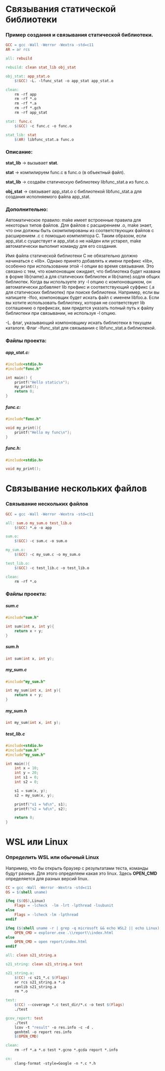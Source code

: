 # Связывания статической библиотеки

### Пример создания и связывания статической библиотеки.

```makefile
GCC = gcc -Wall -Werror -Wextra -std=c11
AR = ar rcs

all: rebuild

rebuild: clean stat_lib obj_stat

obj_stat: app_stat.o
    $(GCC) -L. -lfunc_stat -o app_stat app_stat.o

clean:
    rm -rf app
    rm -rf *.o
    rm -rf *.a
    rm -rf *.gch
    rm -rf app_stat

stat: func.c
    $(GCC) -c func.c -o func.o

stat_lib: stat
    $(AR) libfunc_stat.a func.o
```

### Описание:

**stat_lib** -> вызывает **stat**.  

**stat** -> компилируем func.c в func.o (в объектный файл).  

**stat_lib** -> создаём статическую библиотеку libfunc_stat.a из func.o.  

**obj_stat** -> связывает app_stat.o с библиотекой libfunc_stat.a для создания исполняемого файла app_stat.

### Дополнительно:

Автоматическое правило: make имеет встроенные правила для некоторых типов файлов. Для файлов с расширением .o, make знает, что они должны быть скомпилированы из соответствующих файлов с расширением .c с помощью компилятора C. Таким образом, если app_stat.c существует и app_stat.o не найден или устарел, make автоматически выполнит команду для его создания.

Имя файла статической библиотеки C не обязательно должно начинаться с «lib». Однако принято добавлять к имени префикс «lib», особенно при использовании этой -l опции во время связывания. Это связано с тем, что компоновщик ожидает, что библиотека будет названа в форме lib{name}.a для статических библиотек и lib{name}.soдля общих библиотек. Когда вы используете эту -l опцию с компоновщиком, он автоматически добавляет lib префикс и соответствующий суффикс (.a для статических библиотек) при поиске библиотеки. Например, если вы напишете -lfoo, компоновщик будет искать файл с именем libfoo.a. Если вы хотите использовать библиотеку, которая не соответствует lib соглашению о префиксах, вам придется указать полный путь к файлу библиотеки при связывании, не используя -l опцию.

-L. флаг, указывающий компоновщику искать библиотеки в текущем каталоге. Флаг -lfunc_stat для связывания с libfunc_stat.a библиотекой.

### Файлы проекта:

##### app_stat.c:

```c
#include<stdio.h>
#include"func.h"

int main() {
    printf("Hello static\n");
    my_print();
    return 0;
}
```

##### func.c:

```c
#include"func.h"

void my_print(){
    printf("Hello my func\n");
}
```

##### func.h:

```c
#include<stdio.h>

void my_print();
```

# Связывание нескольких файлов

### Связывание нескольких файлов

```makefile
GCC = gcc -Wall -Werror -Wextra -std=c11

all: sum.o my_sum.o test_lib.o
    $(GCC) *.o -o app

sum.o:
    $(GCC) -c sum.c -o sum.o

my_sum.o:
    $(GCC) -c my_sum.c -o my_sum.o

test_lib.o:
    $(GCC) -c test_lib.c -o test_lib.o

clean:
    rm -rf *.o
```

### Файлы проекта:

##### sum.c

```c
#include"sum.h"

int sum(int x, int y){
    return x + y;
}
```

##### sum.h

```c
int sum(int x, int y);
```

##### my_sum.c

```c
#include"my_sum.h"

int my_sum(int x, int y){
    return x + y;
}
```

##### my_sum.h

```c
int my_sum(int x, int y);
```

##### test_lib.c

```c
#include<stdio.h>
#include"sum.h"
#include"my_sum.h"

int main(){
    int x = 10;
    int y = 20;
    int s1 = 0;
    int s2 = 0;

    s1 = sum(x, y);
    s2 = my_sum(x, y);

    printf("s1 = %d\n", s1);
    printf("s2 = %d\n", s2);

    return 0;
}
```

# WSL или Linux

### Определить WSL или обычный Linux

Например, что бы открыть браузер с результатами теста, команды будут разные. Для этого определяем какая это linux. Здесь **OPEN_CMD** определяется для разных версий linux.

```makefile
CC = gcc -Wall -Werror -Wextra -std=c11
OS = $(shell uname)

ifeq ($(OS),Linux)
    Flags = -lcheck  -lm -lrt -lpthread -lsubunit
else
    Flags = -lcheck -lm -lpthread
endif

ifeq ($(shell uname -r | grep -q microsoft && echo WSL2 || echo Linux), WSL2)
    OPEN_CMD = explorer.exe .\\report\\index.html
else
    OPEN_CMD = open report/index.html
endif

all: clean s21_string.a

s21_string: clean s21_string.a test

s21_string.a:
    $(CC) -c s21_*.c $(Flags)
    ar rcs s21_string.a *.o
    ranlib s21_string.a
    rm *.o

test:
    $(CC) --coverage *.c test_dir/*.c -o test $(Flags)
    ./test

gcov_report: test
    ./test
    lcov -t "result" -o res.info -c -d .
    genhtml -o report res.info
    $(OPEN_CMD)

clean:
    rm -rf *.a *.o test *.gcno *.gcda report *.info

cn: 
    clang-format -style=Google -n *.c *.h
```
